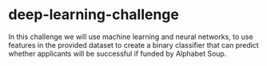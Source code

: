 # deep-learning-challenge
In this challenge we will use machine learning and neural networks, to use features in the provided dataset to create a binary classifier that can predict whether applicants will be successful if funded by Alphabet Soup.
